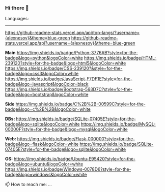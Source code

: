 ### Hi there 👋

Languages:
<hr>

https://github-readme-stats.vercel.app/api/top-langs/?username={alexnesov}&theme=blue-green
https://github-readme-stats.vercel.app/api?username={alexnesov}&theme=blue-green

<b>Main</b>
https://img.shields.io/badge/Python-3776AB?style=for-the-badge&logo=python&logoColor=white
https://img.shields.io/badge/HTML-239120?style=for-the-badge&logo=html5&logoColor=white
https://img.shields.io/badge/CSS-239120?&style=for-the-badge&logo=css3&logoColor=white
https://img.shields.io/badge/JavaScript-F7DF1E?style=for-the-badge&logo=javascript&logoColor=black
https://img.shields.io/badge/Bootstrap-563D7C?style=for-the-badge&logo=bootstrap&logoColor=white

<b>Side</b>
https://img.shields.io/badge/C%2B%2B-00599C?style=for-the-badge&logo=c%2B%2B&logoColor=white


<b>DBs: </b>
https://img.shields.io/badge/SQLite-07405E?style=for-the-badge&logo=sqlite&logoColor=white
https://img.shields.io/badge/MySQL-00000F?style=for-the-badge&logo=mysql&logoColor=white
  
<b>Web: </b>
https://img.shields.io/badge/Flask-000000?style=for-the-badge&logo=flask&logoColor=white
https://img.shields.io/badge/SQLite-07405E?style=for-the-badge&logo=sqlite&logoColor=white

<b>OS: </b>
https://img.shields.io/badge/Ubuntu-E95420?style=for-the-badge&logo=ubuntu&logoColor=white
https://img.shields.io/badge/Windows-0078D6?style=for-the-badge&logo=windows&logoColor=white
 
 
📫 How to reach me: ...



<!--
**alexnesov/alexnesov** is a ✨ _special_ ✨ repository because its `README.md` (this file) appears on your GitHub profile.

Here are some ideas to get you started:

- 🔭 I’m currently working on ...
- 🌱 I’m currently learning ...
- 👯 I’m looking to collaborate on ...
- 🤔 I’m looking for help with ...
- 💬 Ask me about ...
- 📫 How to reach me: ...
- ⚡ Fun fact: ...

https://dev.to/envoy_/150-badges-for-github-pnk
-->
